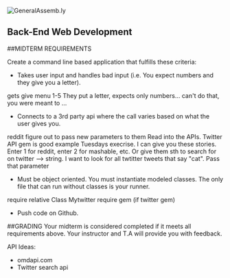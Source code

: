![GeneralAssemb.ly](https://github.com/generalassembly/ga-ruby-on-rails-for-devs/raw/master/images/ga.png "GeneralAssemb.ly")

Back-End Web Development
--------

##MIDTERM  REQUIREMENTS

Create a command line based application that fulfills these criteria:

-  Takes user input and handles bad input (i.e. You expect numbers and they give you a letter).

gets
give menu 1-5
They put a letter, expects only numbers... can't do that, you were meant to ...

-	Connects to a 3rd party api where the call varies based on what the user gives you.

reddit
figure out to pass new parameters to them
Read into the APIs. Twitter API gem is good example
Tuesdays execrise. I can give you these stories. Enter 1 for reddit, enter 2 for mashable, etc. 
Or give them sth to search for on twitter --> string. I want to look for all twtitter tweets that say "cat". Pass that parameter 

-	Must be object oriented. You must instantiate modeled classes. The only file that can run without classes is your runner.

require relative
Class Mytwitter
require gem (if twitter gem)

-	Push code on Github.


##GRADING
Your midterm is considered completed if it meets all requirements above. Your instructor and T.A will provide you with feedback.


API Ideas: 

*	omdapi.com
*	Twitter search api